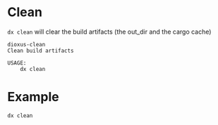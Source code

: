 # Clean

`dx clean` will clear the build artifacts (the out_dir and the cargo cache)

```
dioxus-clean 
Clean build artifacts

USAGE:
    dx clean
```

# Example

```
dx clean
```

